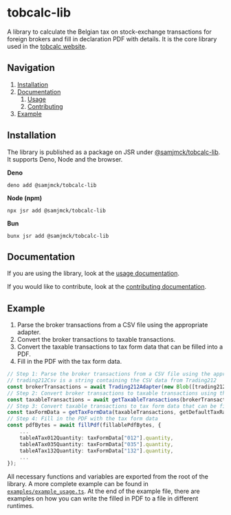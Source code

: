 # tobcalc-lib

A library to calculate the Belgian tax on stock-exchange transactions for foreign brokers and fill in declaration PDF with details. It is the core library used in the [tobcalc website](https://github.com/samjmck/tobcalc).

## Navigation

1. [Installation](#installation)
2. [Documentation](#documentation)
   1. [Usage](docs/usage.md)
   2. [Contributing](docs/contributing.md)
3. [Example](#example)

## Installation

The library is published as a package on JSR under [@samjmck/tobcalc-lib](https://jsr.io/@samjmck/tobcalc-lib). It supports Deno, Node and the browser.

**Deno**

```
deno add @samjmck/tobcalc-lib
```


**Node (npm)**

```
npx jsr add @samjmck/tobcalc-lib
```

**Bun**

```
bunx jsr add @samjmck/tobcalc-lib
```

## Documentation

If you are using the library, look at the [usage documentation](docs/usage.md).

If you would like to contribute, look at the [contributing documentation](docs/contributing.md).

## Example

1. Parse the broker transactions from a CSV file using the appropriate adapter.
2. Convert the broker transactions to taxable transactions.
3. Convert the taxable transactions to tax form data that can be filled into a PDF.
4. Fill in the PDF with the tax form data.

```ts
// Step 1: Parse the broker transactions from a CSV file using the appropriate adapter
// trading212Csv is a string containing the CSV data from Trading212
const brokerTransactions = await Trading212Adapter(new Blob([trading212Blob]));
// Step 2: Convert broker transactions to taxable transactions using the default securities map
const taxableTransactions = await getTaxableTransactions(brokerTransactions, getDefaultSecuritiesMap);
// Step 3: Convert taxable transactions to tax form data that can be filled into a PDF using the default tax rate
const taxFormData = getTaxFormData(taxableTransactions, getDefaultTaxRate);
// Step 4: Fill in the PDF with the tax form data
const pdfBytes = await fillPdf(fillablePdfBytes, {
	...
	tableATax012Quantity: taxFormData["012"].quantity,
	tableATax035Quantity: taxFormData["035"].quantity,
	tableATax132Quantity: taxFormData["132"].quantity,
	...
});
```

All necessary functions and variables are exported from the root of the library. A more complete example can be found in [`examples/example_usage.ts`](/docs/example_usage.ts). At the end of the example file, there are examples on how you can write the filled in PDF to a file in different runtimes.
